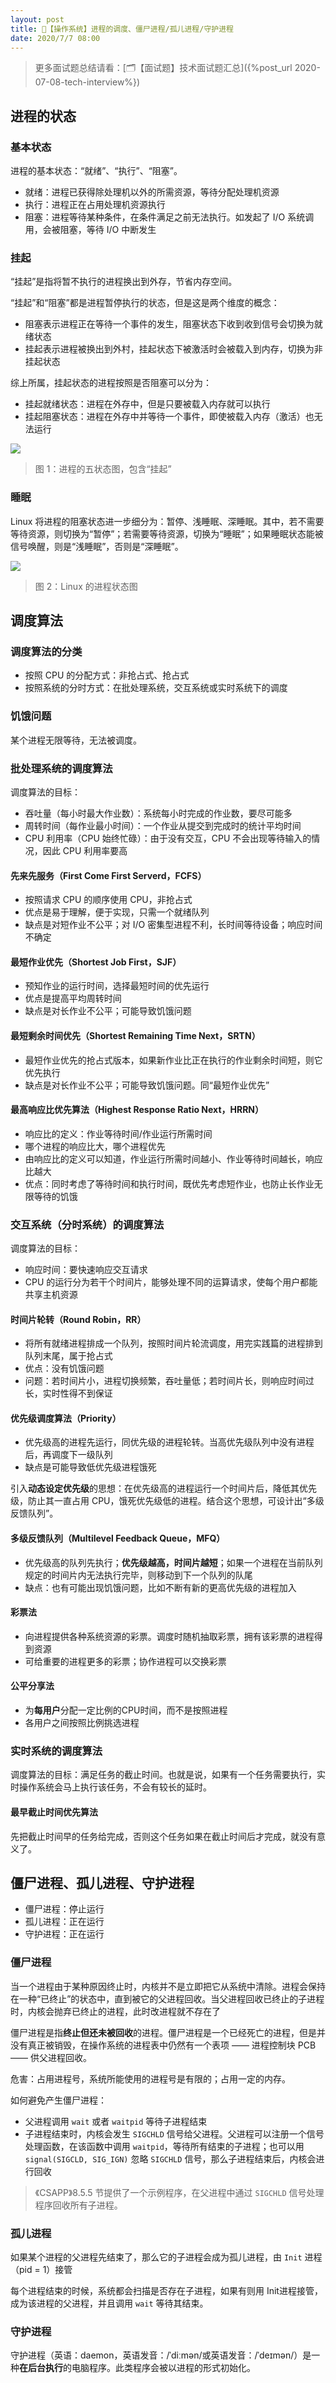 ```yaml
---
layout: post
title: 📔【操作系统】进程的调度、僵尸进程/孤儿进程/守护进程
date: 2020/7/7 08:00
---
```


> 更多面试题总结请看：[🗂【面试题】技术面试题汇总]({%post_url 2020-07-08-tech-interview%})

## 进程的状态
### 基本状态
进程的基本状态：“就绪”、“执行”、“阻塞”。
* 就绪：进程已获得除处理机以外的所需资源，等待分配处理机资源
* 执行：进程正在占用处理机资源执行
* 阻塞：进程等待某种条件，在条件满足之前无法执行。如发起了 I/O 系统调用，会被阻塞，等待 I/O 中断发生

### 挂起
“挂起”是指将暂不执行的进程换出到外存，节省内存空间。

“挂起”和“阻塞”都是进程暂停执行的状态，但是这是两个维度的概念：
* 阻塞表示进程正在等待一个事件的发生，阻塞状态下收到收到信号会切换为就绪状态
* 挂起表示进程被换出到外村，挂起状态下被激活时会被载入到内存，切换为非挂起状态


综上所属，挂起状态的进程按照是否阻塞可以分为：
* 挂起就绪状态：进程在外存中，但是只要被载入内存就可以执行
* 挂起阻塞状态：进程在外存中并等待一个事件，即使被载入内存（激活）也无法运行

![](/media/15941900183711.jpg)
> 图 1：进程的五状态图，包含“挂起”

### 睡眠
Linux 将进程的阻塞状态进一步细分为：暂停、浅睡眠、深睡眠。其中，若不需要等待资源，则切换为“暂停”；若需要等待资源，切换为“睡眠”；如果睡眠状态能被信号唤醒，则是“浅睡眠”，否则是“深睡眠”。

![](/media/15941904147999.jpg)
> 图 2：Linux 的进程状态图

## 调度算法
### 调度算法的分类
* 按照 CPU 的分配方式：非抢占式、抢占式
* 按照系统的分时方式：在批处理系统，交互系统或实时系统下的调度

### 饥饿问题
某个进程无限等待，无法被调度。

### 批处理系统的调度算法
调度算法的目标：
* 吞吐量（每小时最大作业数）：系统每小时完成的作业数，要尽可能多
* 周转时间（每作业最小时间）：一个作业从提交到完成时的统计平均时间
* CPU 利用率（CPU 始终忙碌）：由于没有交互，CPU 不会出现等待输入的情况，因此 CPU 利用率要高

#### 先来先服务（First Come First Serverd，FCFS）
* 按照请求 CPU 的顺序使用 CPU，非抢占式
* 优点是易于理解，便于实现，只需一个就绪队列
* 缺点是对短作业不公平；对 I/O 密集型进程不利，长时间等待设备；响应时间不确定

#### 最短作业优先（Shortest Job First，SJF）
* 预知作业的运行时间，选择最短时间的优先运行
* 优点是提高平均周转时间
* 缺点是对长作业不公平；可能导致饥饿问题

#### 最短剩余时间优先（Shortest Remaining Time Next，SRTN）
* 最短作业优先的抢占式版本，如果新作业比正在执行的作业剩余时间短，则它优先执行
* 缺点是对长作业不公平；可能导致饥饿问题。同“最短作业优先”

#### 最高响应比优先算法（Highest Response Ratio Next，HRRN）
* 响应比的定义：作业等待时间/作业运行所需时间
* 哪个进程的响应比大，哪个进程优先
* 由响应比的定义可以知道，作业运行所需时间越小、作业等待时间越长，响应比越大
* 优点：同时考虑了等待时间和执行时间，既优先考虑短作业，也防止长作业无限等待的饥饿

### 交互系统（分时系统）的调度算法
调度算法的目标：
* 响应时间：要快速响应交互请求
* CPU 的运行分为若干个时间片，能够处理不同的运算请求，使每个用户都能共享主机资源

#### 时间片轮转（Round Robin，RR）
* 将所有就绪进程排成一个队列，按照时间片轮流调度，用完实践篇的进程排到队列末尾，属于抢占式
* 优点：没有饥饿问题
* 问题：若时间片小，进程切换频繁，吞吐量低；若时间片长，则响应时间过长，实时性得不到保证

#### 优先级调度算法（Priority）
* 优先级高的进程先运行，同优先级的进程轮转。当高优先级队列中没有进程后，再调度下一级队列
* 缺点是可能导致低优先级进程饿死

引入**动态设定优先级**的思想：在优先级高的进程运行一个时间片后，降低其优先级，防止其一直占用 CPU，饿死优先级低的进程。结合这个思想，可设计出“多级反馈队列”。

#### 多级反馈队列（Multilevel Feedback Queue，MFQ）
* 优先级高的队列先执行；**优先级越高，时间片越短**；如果一个进程在当前队列规定的时间片内无法执行完毕，则移动到下一个队列的队尾
* 缺点：也有可能出现饥饿问题，比如不断有新的更高优先级的进程加入

#### 彩票法
* 向进程提供各种系统资源的彩票。调度时随机抽取彩票，拥有该彩票的进程得到资源
* 可给重要的进程更多的彩票；协作进程可以交换彩票

#### 公平分享法
* 为**每用户**分配一定比例的CPU时间，而不是按照进程
* 各用户之间按照比例挑选进程

### 实时系统的调度算法
调度算法的目标：满足任务的截止时间。也就是说，如果有一个任务需要执行，实时操作系统会马上执行该任务，不会有较长的延时。

#### 最早截止时间优先算法
先把截止时间早的任务给完成，否则这个任务如果在截止时间后才完成，就没有意义了。

## 僵尸进程、孤儿进程、守护进程
* 僵尸进程：停止运行
* 孤儿进程：正在运行
* 守护进程：正在运行

### 僵尸进程
当一个进程由于某种原因终止时，内核并不是立即把它从系统中清除。进程会保持在一种“已终止”的状态中，直到被它的父进程回收。当父进程回收已终止的子进程时，内核会抛弃已终止的进程，此时改进程就不存在了

僵尸进程是指**终止但还未被回收**的进程。僵尸进程是一个已经死亡的进程，但是并没有真正被销毁，在操作系统的进程表中仍然有一个表项 —— 进程控制块 PCB —— 供父进程回收。

危害：占用进程号，系统所能使用的进程号是有限的；占用一定的内存。

如何避免产生僵尸进程：
* 父进程调用 `wait` 或者 `waitpid` 等待子进程结束
* 子进程结束时，内核会发生 `SIGCHLD` 信号给父进程。父进程可以注册一个信号处理函数，在该函数中调用 `waitpid`，等待所有结束的子进程；也可以用 `signal(SIGCLD, SIG_IGN)` 忽略 `SIGCHLD` 信号，那么子进程结束后，内核会进行回收

> 《CSAPP》8.5.5 节提供了一个示例程序，在父进程中通过 `SIGCHLD` 信号处理程序回收所有子进程。

### 孤儿进程
如果某个进程的父进程先结束了，那么它的子进程会成为孤儿进程，由 `Init` 进程（pid = 1）接管

每个进程结束的时候，系统都会扫描是否存在子进程，如果有则用 Init进程接管，成为该进程的父进程，并且调用 `wait` 等待其结束。

### 守护进程
守护进程（英语：daemon，英语发音：/ˈdiːmən/或英语发音：/ˈdeɪmən/）是一种**在后台执行**的电脑程序。此类程序会被以进程的形式初始化。